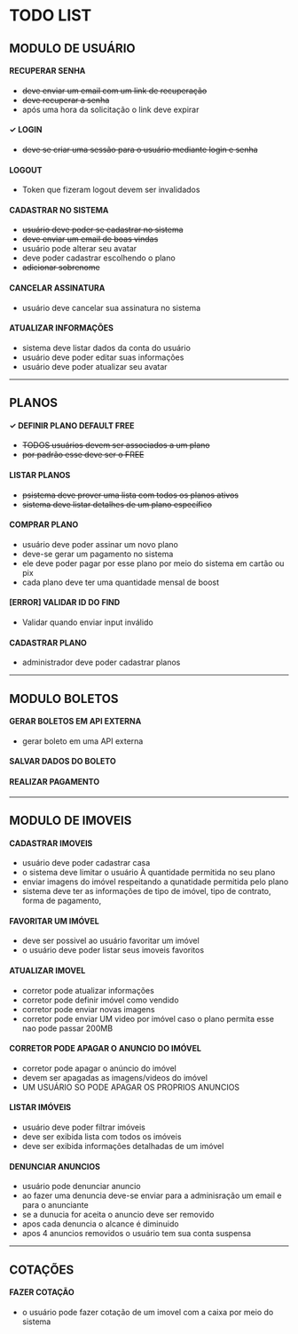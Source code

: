# TODO LIST

## MODULO DE USUÁRIO

#### RECUPERAR SENHA

- ~~deve enviar um email com um link de recuperação~~
- ~~deve recuperar a senha~~
- após uma hora da solicitação o link deve expirar

#### ✓ LOGIN

- ~~deve se criar uma sessão para o usuário mediante login e senha~~

#### LOGOUT

- Token que fizeram logout devem ser invalidados

#### CADASTRAR NO SISTEMA

- ~~usuário deve poder se cadastrar no sistema~~
- ~~deve enviar um email de boas vindas~~
- usuário pode alterar seu avatar
- deve poder cadastrar escolhendo o plano
- ~~adicionar sobrenome~~

#### CANCELAR ASSINATURA

- usuário deve cancelar sua assinatura no sistema

#### ATUALIZAR INFORMAÇÕES

- sistema deve listar dados da conta do usuário
- usuário deve poder editar suas informações
- usuário deve poder atualizar seu avatar
---
## PLANOS

#### ✓ DEFINIR PLANO DEFAULT FREE

- ~~TODOS usuários devem ser associados a um plano~~
- ~~por padrão esse deve ser o FREE~~

#### LISTAR PLANOS

- ~~psistema deve prover uma lista com todos os planos ativos~~
- ~~sistema deve listar detalhes de um plano específico~~

#### COMPRAR PLANO

- usuário deve poder assinar um novo plano
- deve-se gerar um pagamento no sistema
- ele deve poder pagar por esse plano por meio do sistema em cartão ou pix
- cada plano deve ter uma quantidade mensal de boost

#### [ERROR] VALIDAR ID DO FIND

- Validar quando enviar input inválido

#### CADASTRAR PLANO

- administrador deve poder cadastrar planos
---

## MODULO BOLETOS

#### GERAR BOLETOS EM API EXTERNA

- gerar boleto em uma API externa

#### SALVAR DADOS DO BOLETO



#### REALIZAR PAGAMENTO


---
## MODULO DE IMOVEIS

#### CADASTRAR IMOVEIS

- usuário deve poder cadastrar casa
- o sistema deve limitar o usuário À quantidade permitida no seu plano
- enviar imagens do imóvel respeitando a qunatidade permitida pelo plano
- sistema deve ter as informações de tipo de imóvel, tipo de contrato, forma de pagamento, 

#### FAVORITAR UM IMÓVEL

- deve ser possivel ao usuário favoritar um imóvel
- o usuário deve poder listar seus imoveis favoritos

#### ATUALIZAR IMOVEL

- corretor pode atualizar informações 
- corretor pode definir imóvel como vendido
- corretor pode enviar novas imagens
- corretor pode enviar UM video por imóvel caso o plano permita esse nao pode passar 200MB

#### CORRETOR PODE APAGAR O ANUNCIO DO IMÓVEL

- corretor pode apagar o anúncio do imóvel
- devem ser apagadas as imagens/videos do imóvel
- UM USUÁRIO SO PODE APAGAR OS PROPRIOS ANUNCIOS

#### LISTAR IMÓVEIS

-  usuário deve poder filtrar imóveis
-  deve ser exibida lista com todos os imóveis
-  deve ser exibida informações detalhadas de um imóvel

#### DENUNCIAR ANUNCIOS

- usuário pode denunciar anuncio
- ao fazer uma denuncia deve-se enviar para a adminisração um email e para o anunciante
- se a dunucia for aceita o anuncio deve ser removido
- apos cada denuncia o alcance é diminuido
- apos 4 anuncios removidos o usuário tem sua conta suspensa

---
## COTAÇÕES

#### FAZER COTAÇÃO

- o usuário pode fazer cotação de um imovel com a caixa por meio do sistema

